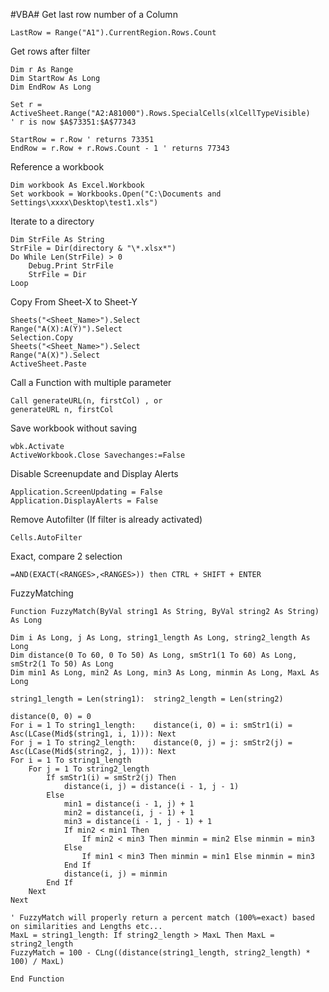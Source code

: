 #VBA#
Get last row number of a Column

    LastRow = Range("A1").CurrentRegion.Rows.Count

Get rows after filter

    Dim r As Range
    Dim StartRow As Long
    Dim EndRow As Long

    Set r = ActiveSheet.Range("A2:A81000").Rows.SpecialCells(xlCellTypeVisible)
    ' r is now $A$73351:$A$77343

    StartRow = r.Row ' returns 73351
    EndRow = r.Row + r.Rows.Count - 1 ' returns 77343
    
Reference a workbook

    Dim workbook As Excel.Workbook
    Set workbook = Workbooks.Open("C:\Documents and Settings\xxxx\Desktop\test1.xls")
    
 Iterate to a directory
 
    Dim StrFile As String
    StrFile = Dir(directory & "\*.xlsx*")
    Do While Len(StrFile) > 0
        Debug.Print StrFile
        StrFile = Dir
    Loop
    
Copy From Sheet-X to Sheet-Y

    Sheets("<Sheet_Name>").Select
    Range("A(X):A(Y)").Select
    Selection.Copy
    Sheets("<Sheet_Name>").Select
    Range("A(X)").Select
    ActiveSheet.Paste

Call a Function with multiple parameter

    Call generateURL(n, firstCol) , or
    generateURL n, firstCol
    
Save workbook without saving    
    
    wbk.Activate
    ActiveWorkbook.Close Savechanges:=False
    
Disable Screenupdate and Display Alerts

    Application.ScreenUpdating = False
    Application.DisplayAlerts = False
    
Remove Autofilter (If filter is already activated)

    Cells.AutoFilter
    
Exact, compare 2 selection
    
    =AND(EXACT(<RANGES>,<RANGES>)) then CTRL + SHIFT + ENTER
    
FuzzyMatching

    Function FuzzyMatch(ByVal string1 As String, ByVal string2 As String) As Long

    Dim i As Long, j As Long, string1_length As Long, string2_length As Long
    Dim distance(0 To 60, 0 To 50) As Long, smStr1(1 To 60) As Long, smStr2(1 To 50) As Long
    Dim min1 As Long, min2 As Long, min3 As Long, minmin As Long, MaxL As Long

    string1_length = Len(string1):  string2_length = Len(string2)

    distance(0, 0) = 0
    For i = 1 To string1_length:    distance(i, 0) = i: smStr1(i) = Asc(LCase(Mid$(string1, i, 1))): Next
    For j = 1 To string2_length:    distance(0, j) = j: smStr2(j) = Asc(LCase(Mid$(string2, j, 1))): Next
    For i = 1 To string1_length
        For j = 1 To string2_length
            If smStr1(i) = smStr2(j) Then
                distance(i, j) = distance(i - 1, j - 1)
            Else
                min1 = distance(i - 1, j) + 1
                min2 = distance(i, j - 1) + 1
                min3 = distance(i - 1, j - 1) + 1
                If min2 < min1 Then
                    If min2 < min3 Then minmin = min2 Else minmin = min3
                Else
                    If min1 < min3 Then minmin = min1 Else minmin = min3
                End If
                distance(i, j) = minmin
            End If
        Next
    Next

    ' FuzzyMatch will properly return a percent match (100%=exact) based on similarities and Lengths etc...
    MaxL = string1_length: If string2_length > MaxL Then MaxL = string2_length
    FuzzyMatch = 100 - CLng((distance(string1_length, string2_length) * 100) / MaxL)

    End Function
